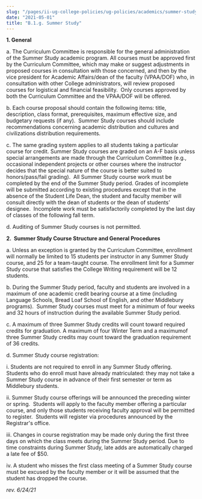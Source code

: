 ```yaml
---
slug: "/pages/ii-ug-college-policies/ug-policies/academics/summer-study"
date: "2021-05-01"
title: "B.1.g. Summer Study"
---
```


**1\. General**

a. The Curriculum Committee is responsible for the general administration of the Summer Study academic program. All courses must be approved first by the Curriculum Committee, which may make or suggest adjustments in proposed courses in consultation with those concerned, and then by the vice president for Academic Affairs/dean of the faculty (VPAA/DOF) who, in consultation with other College administrators, will review proposed courses for logistical and financial feasibility.  Only courses approved by both the Curriculum Committee and the VPAA/DOF will be offered.

b. Each course proposal should contain the following items: title, description, class format, prerequisites, maximum effective size, and budgetary requests (if any).  Summer Study courses should include recommendations concerning academic distribution and cultures and civilizations distribution requirements.    

c. The same grading system applies to all students taking a particular course for credit. Summer Study courses are graded on an A-F basis unless special arrangements are made through the Curriculum Committee (e.g., occasional independent projects or other courses where the instructor decides that the special nature of the course is better suited to honors/pass/fail grading).  All Summer Study course work must be completed by the end of the Summer Study period. Grades of incomplete will be submitted according to existing procedures except that in the absence of the Student Life Dean, the student and faculty member will consult directly with the dean of students or the dean of students’ designee.  Incomplete work must be satisfactorily completed by the last day of classes of the following fall term.

d. Auditing of Summer Study courses is not permitted.

**2.  Summer Study Course Structure and General Procedures**

a. Unless an exception is granted by the Curriculum Committee, enrollment will normally be limited to 15 students per instructor in any Summer Study course, and 25 for a team-taught course. The enrollment limit for a Summer Study course that satisfies the College Writing requirement will be 12 students.

b. During the Summer Study period, faculty and students are involved in a maximum of one academic credit bearing course at a time (including Language Schools, Bread Loaf School of English, and other Middlebury programs).  Summer Study courses must meet for a minimum of four weeks and 32 hours of instruction during the available Summer Study period.

c. A maximum of three Summer Study credits will count toward required credits for graduation. A maximum of four Winter Term and a maximumof three Summer Study credits may count toward the graduation requirement of 36 credits.

d. Summer Study course registration: 

i. Students are not required to enroll in any Summer Study offering.  Students who do enroll must have already matriculated: they may not take a Summer Study course in advance of their first semester or term as Middlebury students. 

ii. Summer Study course offerings will be announced the preceding winter or spring.  Students will apply to the faculty member offering a particular course, and only those students receiving faculty approval will be permitted to register.  Students will register via procedures announced by the Registrar's office.

iii. Changes in course registration may be made only during the first three days on which the class meets during the Summer Study period. Due to time constraints during Summer Study, late adds are automatically charged a late fee of $50.

iv. A student who misses the first class meeting of a Summer Study course must be <span class="fineprint"></span>excused by the faculty member or it will be assumed that the student has dropped the course.

_rev. 6/24/21_